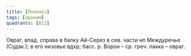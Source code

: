 ```yaml
---
title: [Лякенез]
tags: [ороним]
quadrants: [В12]
---
```


Овраг, впад. справа в балку Ай-Серез в сев. части нп Междуречье (Судак.); в его
низовье вдхр; басс. р. Ворон – ср. греч. лакка – овраг.
